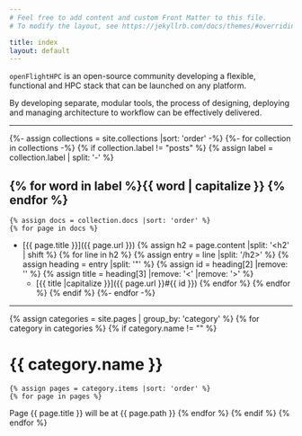 ```yaml
---
# Feel free to add content and custom Front Matter to this file.
# To modify the layout, see https://jekyllrb.com/docs/themes/#overriding-theme-defaults

title: index
layout: default 
---
```

`openFlightHPC` is an open-source community developing a flexible, functional and HPC stack that can be launched on any platform.

By developing separate, modular tools, the process of designing, deploying and managing architecture to workflow can be effectively delivered. 

------

{%- assign collections = site.collections |sort: 'order' -%}
{%- for collection in collections -%}
{% if collection.label != "posts" %}
{% assign label = collection.label | split: '-' %}
## {% for word in label %}{{ word | capitalize }} {% endfor %}
    {% assign docs = collection.docs |sort: 'order' %}
    {% for page in docs %}
* [{{ page.title }}]({{ page.url }})
    {% assign h2 = page.content |split: '<h2' | shift %}
    {% for line in h2 %}
    {% assign entry = line |split: '/h2>' %}
    {% assign heading = entry |split: '"' %}
    {% assign id = heading[2] |remove: '\' %}
    {% assign title = heading[3] |remove: '<' |remove: '>' %}
    * [{{ title |capitalize }}]({{ page.url }}#{{ id }})
    {% endfor %}
    {% endfor %}
{% endif %}
{%- endfor -%}

------

{% assign categories = site.pages | group_by: 'category' %}
{% for category in categories %}
    {% if category.name != "" %}
# {{ category.name }}
    {% assign pages = category.items |sort: 'order' %}
    {% for page in pages %}
Page {{ page.title }} will be at {{ page.path }}
    {% endfor %}
    {% endif %}
{% endfor %}
